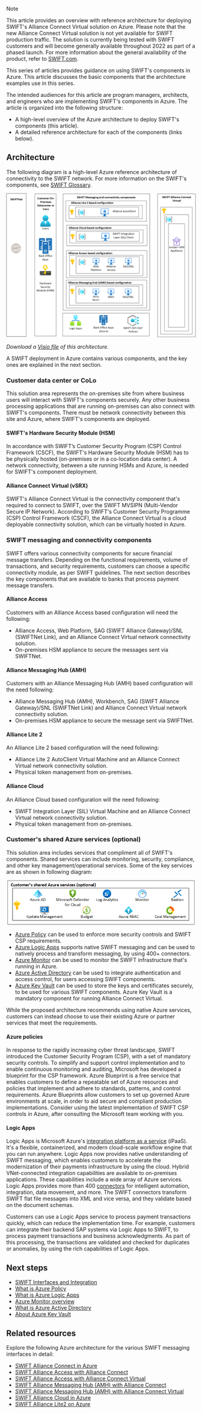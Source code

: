 > [!Note]
> This article provides an overview with reference architecture for deploying SWIFT's Alliance Connect Virtual solution on Azure. Please note that the new Alliance Connect Virtual solution is not yet available for SWIFT production traffic. The solution is currently being tested with SWIFT customers and will become generally available throughout 2022 as part of a phased launch. For more information about the general availability of the product, refer to [SWIFT.com](https://www.swift.com/our-solutions/interfaces-and-integration/alliance-connect-virtual).

This series of articles provides guidance on using SWIFT's components in Azure. This article discusses the basic components that the architecture examples use in this series.

The intended audiences for this article are program managers, architects, and engineers who are implementing SWIFT's components in Azure. The article is organized into the following structure:

* A high-level overview of the Azure architecture to deploy SWIFT's components (this article).
* A detailed reference architecture for each of the components (links below).

## Architecture

The following diagram is a high-level Azure reference architecture of connectivity to the SWIFT network.
For more information on the SWIFT's components, see [SWIFT Glossary](https://developer.swift.com/glossary).

![Diagram showing the SWIFT architecture.](./media/swift-ref-arch-vsrx.png)

*Download a [Visio file](https://arch-center.azureedge.net/swift-main-page-vsrx-mvp.vsdx) of this architecture.*

A SWIFT deployment in Azure contains various components, and the key ones are explained in the next section.

### Customer data center or CoLo

This solution area represents the on-premises site from where business users will interact with SWIFT's components securely. Any other business processing applications that are running on-premises can also connect with SWIFT's components. There must be network connectivity between this site and Azure, where SWIFT's components are deployed.

#### SWIFT's Hardware Security Module (HSM)

In accordance with SWIFT’s Customer Security Program (CSP) Control Framework (CSCF), the SWIFT's Hardware Security Module (HSM) has to be physically hosted (on-premises or in a co-location data center). A network connectivity, between a site running HSMs and Azure, is needed for SWIFT's component deployment.

#### Alliance Connect Virtual (vSRX)

SWIFT's Alliance Connect Virtual is the connectivity component that's required to connect to SWIFT, over the SWIFT MVSIPN (Multi-Vendor Secure IP Network). According to SWIFT's Customer Security Programme (CSP) Control Framework (CSCF), the Alliance Connect Virtual is a cloud deployable connectivity solution, which can be virtually hosted in Azure.

### SWIFT messaging and connectivity components

SWIFT offers various connectivity components for secure financial message transfers. Depending on the functional requirements, volume of transactions, and security requirements, customers can choose a specific connectivity module, as per SWIFT guidelines. The next section describes the key components that are available to banks that process payment message transfers.

#### Alliance Access

Customers with an Alliance Access based configuration will need the following:

* Alliance Access, Web Platform, SAG (SWIFT Alliance Gateway)/SNL (SWIFTNet Link), and an Alliance Connect Virtual network connectivity solution.
* On-premises HSM appliance to secure the messages sent via SWIFTNet.

#### Alliance Messaging Hub (AMH)

Customers with an Alliance Messaging Hub (AMH) based configuration will the need following:

* Alliance Messaging Hub (AMH), Workbench, SAG (SWIFT Alliance Gateway)/SNL (SWIFTNet Link) and Alliance Connect Virtual network connectivity solution.
* On-premises HSM appliance to secure the message sent via SWIFTNet.

#### Alliance Lite 2

An Alliance Lite 2 based configuration will the need following:

* Alliance Lite 2 AutoClient Virtual Machine and an Alliance Connect Virtual network connectivity solution.
* Physical token management from on-premises.

#### Alliance Cloud

An Alliance Cloud based configuration will the need following:

* SWIFT Integration Layer (SIL) Virtual Machine and an Alliance Connect Virtual network connectivity solution.
* Physical token management from on-premises.

### Customer's shared Azure services (optional)

This solution area includes services that compliment all of SWIFT's components. Shared services can include monitoring, security, compliance, and other key management/operational services. Some of the key services are as shown in following diagram:

[![Diagram showing the SWIFT shared services architecture.](./media/amh-on-azure-shared.png#lightbox)](./media/amh-on-azure-shared.png#lightbox)

* [Azure Policy](https://azure.microsoft.com/services/azure-policy) can be used to enforce more security controls and SWIFT CSP requirements.
* [Azure Logic Apps](https://azure.microsoft.com/services/logic-apps) supports native SWIFT messaging and can be used to natively process and transform messaging, by using 400+ connectors.
* [Azure Monitor](https://azure.microsoft.com/services/monitor) can be used to monitor the SWIFT infrastructure that's running in Azure.
* [Azure Active Directory](https://azure.microsoft.com/services/active-directory) can be used to integrate authentication and access control, for users accessing SWIFT components.
* [Azure Key Vault](https://azure.microsoft.com/services/key-vault) can be used to store the keys and certificates securely, to be used for various SWIFT components. Azure Key Vault is a mandatory component for running Alliance Connect Virtual.

While the proposed architecture recommends using native Azure services, customers can instead choose to use their existing Azure or partner services that meet the requirements.

#### Azure policies

In response to the rapidly increasing cyber threat landscape, SWIFT introduced the Customer Security Program (CSP), with a set of mandatory security controls. To simplify and support control implementation and to enable continuous monitoring and auditing, Microsoft has developed a blueprint for the CSP framework. Azure Blueprint is a free service that enables customers to define a repeatable set of Azure resources and policies that implement and adhere to standards, patterns, and control requirements.  Azure Blueprints allow customers to set up governed Azure environments at scale, in order to aid secure and compliant production implementations. Consider using the latest implementation of SWIFT CSP controls in Azure, after consulting the Microsoft team working with you.

#### Logic Apps

Logic Apps is Microsoft Azure's [integration platform as a service](https://azure.microsoft.com/product-categories/integration) (iPaaS). It's a flexible, containerized, and modern cloud-scale workflow engine that you can run anywhere. Logic Apps now provides native understanding of SWIFT messaging, which enables customers to accelerate the modernization of their payments infrastructure by using the cloud. Hybrid VNet-connected integration capabilities are available to on-premises applications. These capabilities include a wide array of Azure services. Logic Apps provides more than 400 [connectors](/connectors/connector-reference/connector-reference-logicapps-connectors) for intelligent automation, integration, data movement, and more. The SWIFT connectors transform SWIFT flat file messages into XML and vice versa, and they validate based on the document schemas.

Customers can use a Logic Apps service to process payment transactions quickly, which can reduce the implementation time. For example, customers can integrate their backend SAP systems via Logic Apps to SWIFT, to process payment transactions and business acknowledgments. As part of this processing, the transactions are validated and checked for duplicates or anomalies, by using the rich capabilities of Logic Apps.

## Next steps

* [SWIFT Interfaces and Integration](https://www.swift.com/our-solutions/interfaces-and-integration)
* [What is Azure Policy](/azure/governance/policy/overview)
* [What is Azure Logic Apps](/azure/logic-apps/logic-apps-overview)
* [Azure Monitor overview](/azure/azure-monitor/overview)
* [What is Azure Active Directory](/azure/active-directory/fundamentals/active-directory-whatis)
* [About Azure Key Vault](/azure/key-vault/general/overview)

## Related resources

Explore the following Azure architecture for the various SWIFT messaging interfaces in detail:

* [SWIFT Alliance Connect in Azure](swift-on-azure-srx.yml)
* [SWIFT Alliance Access with Alliance Connect](swift-alliance-access-on-azure.yml)
* [SWIFT Alliance Access with Alliance Connect Virtual](swift-alliance-access-vsrx-on-azure.yml)
* [SWIFT Alliance Messaging Hub (AMH) with Alliance Connect](swift-alliance-messaging-hub.yml)
* [SWIFT Alliance Messaging Hub (AMH) with Alliance Connect Virtual](swift-alliance-messaging-hub-vsrx.yml)
* [SWIFT Alliance Cloud in Azure](swift-alliance-cloud-on-azure.yml)
* [SWIFT Alliance Lite2 on Azure](swift-alliance-lite2-on-azure.yml)
